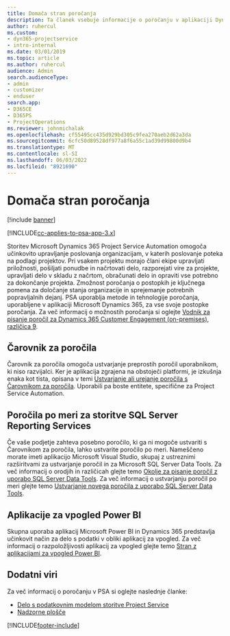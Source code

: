 ```yaml
---
title: Domača stran poročanja
description: Ta članek vsebuje informacije o poročanju v aplikaciji Dynamics 365 Project Service Automation.
author: ruhercul
ms.custom:
- dyn365-projectservice
- intro-internal
ms.date: 03/01/2019
ms.topic: article
ms.author: ruhercul
audience: Admin
search.audienceType:
- admin
- customizer
- enduser
search.app:
- D365CE
- D365PS
- ProjectOperations
ms.reviewer: johnmichalak
ms.openlocfilehash: cf55495cc435d929bd305c9fea270aeb2d62a3da
ms.sourcegitcommit: 6cfc50d89528df977a8f6a55c1ad39d99800d9b4
ms.translationtype: MT
ms.contentlocale: sl-SI
ms.lasthandoff: 06/03/2022
ms.locfileid: "8921690"
---
```

# <a name="reporting-home-page"></a>Domača stran poročanja

[!include [banner](../includes/psa-now-project-operations.md)]

[!INCLUDE[cc-applies-to-psa-app-3.x](../includes/cc-applies-to-psa-app-3x.md)]

Storitev Microsoft Dynamics 365 Project Service Automation omogoča učinkovito upravljanje poslovanja organizacijam, v katerih poslovanje poteka na podlagi projektov. Pri vsakem projektu morajo člani ekipe upravljati priložnosti, pošiljati ponudbe in načrtovati delo, razporejati vire za projekte, upravljati delo v skladu z načrtom, obračunati delo in opraviti vse potrebno za dokončanje projekta. Zmožnost poročanja o postopkih je ključnega pomena za določanje stanja organizacije in sprejemanje potrebnih popravljalnih dejanj. PSA uporablja metode in tehnologije poročanja, uporabljene v aplikaciji Microsoft Dynamics 365, za vse svoje postopke poročanja. Za več informacij o možnostih poročanja si oglejte [Vodnik za pisanje poročil za Dynamics 365 Customer Engagement (on-premises), različica 9](/dynamics365/customerengagement/on-premises/analytics/reporting-analytics-with-dynamics-365).

## <a name="report-wizard"></a>Čarovnik za poročila

Čarovnik za poročila omogoča ustvarjanje preprostih poročil uporabnikom, ki niso razvijalci. Ker je aplikacija zgrajena na obstoječi platformi, je izkušnja enaka kot tista, opisana v temi [Ustvarjanje ali urejanje poročila s Čarovnikom za poročila](/dynamics365/customerengagement/on-premises/basics/create-edit-copy-report-wizard). Uporabili pa boste entitete, specifične za Project Service Automation.

## <a name="custom-sql-server-reporting-services-reports"></a>Poročila po meri za storitve SQL Server Reporting Services

Če vaše podjetje zahteva posebno poročilo, ki ga ni mogoče ustvariti s Čarovnikom za poročila, lahko ustvarite poročilo po meri. Nameščeno morate imeti aplikacijo Microsoft Visual Studio, skupaj z ustreznimi razširitvami za ustvarjanje poročil in za Microsoft SQL Server Data Tools. Za več informacij o orodjih in različicah glejte temo [Okolje za pisanje poročil z uporabo SQL Server Data Tools](/dynamics365/customerengagement/on-premises/analytics/report-writing-environment-using-sql-server-data-tools). Za več informacij o ustvarjanju poročil po meri glejte temo [Ustvarjanje novega poročila z uporabo SQL Server Data Tools](/dynamics365/customerengagement/on-premises/analytics/create-a-new-report-using-sql-server-data-tools).

## <a name="power-bi-insights-apps"></a>Aplikacije za vpogled Power BI

Skupna uporaba aplikacij Microsoft Power BI in Dynamics 365 predstavlja učinkovit način za delo s podatki v obliki aplikacij za vpogled. Za več informacij o razpoložljivosti aplikacij za vpogled glejte temo [Stran z aplikacijami za vpogled Power BI](https://powerbi.microsoft.com/power-bi-insights-apps/).


## <a name="additional-resources"></a>Dodatni viri
Za več informacij o poročanju v PSA si oglejte naslednje članke:

- [Delo s podatkovnim modelom storitve Project Service](reports-working-project-service-data-model.md)
- [Nadzorne plošče](reports-dashboards.md)



[!INCLUDE[footer-include](../includes/footer-banner.md)]
